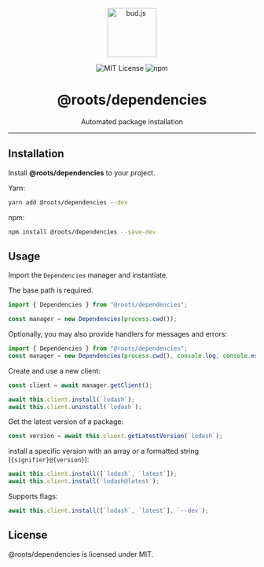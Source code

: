 <p align="center"><img src="https://cdn.roots.io/app/uploads/logo-bud.svg" height="100" alt="bud.js" /></p>

<p align="center">
  <img alt="MIT License" src="https://img.shields.io/github/license/roots/bud?color=%23525ddc&style=flat-square" />
  <img alt="npm" src="https://img.shields.io/npm/v/@roots/bud.svg?color=%23525ddc&style=flat-square" />
</p>

<h1 align="center"><strong>@roots/dependencies</strong></h1>

<p align="center">
  Automated package installation
</p>

---

## Installation

Install **@roots/dependencies** to your project.

Yarn:

```sh
yarn add @roots/dependencies --dev
```

npm:

```sh
npm install @roots/dependencies --save-dev
```

## Usage

Import the `Dependencies` manager and instantiate.

The base path is required.

```typescript
import { Dependencies } from "@roots/dependencies";

const manager = new Dependencies(process.cwd());
```

Optionally, you may also provide handlers for messages and errors:

```typescript
import { Dependencies } from "@roots/dependencies";
const manager = new Dependencies(process.cwd(), console.log, console.error);
```

Create and use a new client:

```typescript
const client = await manager.getClient();

await this.client.install(`lodash`);
await this.client.uninstall(`lodash`);
```

Get the latest version of a package:

```typescript
const version = await this.client.getLatestVersion(`lodash`);
```

install a specific version with an array or a formatted string (`{signifier}@{version}`):

```typescript
await this.client.install([`lodash`, `latest`]);
await this.client.install(`lodash@latest`);
```

Supports flags:

```typescript
await this.client.install([`lodash`, `latest`], `--dev`);
```

## License

@roots/dependencies is licensed under MIT.
